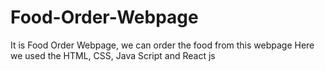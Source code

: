 # Food-Order-Webpage

It is Food Order Webpage, we can order the food from this webpage
Here we used the HTML, CSS, Java Script and React js
